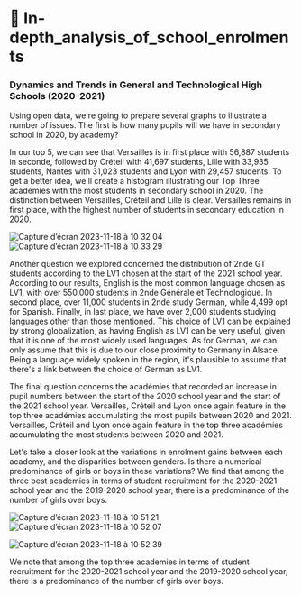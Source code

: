 # 📌 In-depth_analysis_of_school_enrolments

### Dynamics and Trends in General and Technological High Schools (2020-2021)

Using open data, we're going to prepare several graphs to illustrate a number of issues. The first is how many pupils will we have in secondary school in 2020, by academy?

In our top 5, we can see that Versailles is in first place with 56,887 students in seconde, followed by Créteil with 41,697 students, Lille with 33,935 students, Nantes with 31,023 students and Lyon with 29,457 students. To get a better idea, we'll create a histogram illustrating our Top Three academies with the most students in secondary school in 2020. The distinction between Versailles, Créteil and Lille is clear. Versailles remains in first place, with the highest number of students in secondary education in 2020.

![Capture d’écran 2023-11-18 à 10 32 04](https://github.com/Hiatini/In-depth_analysis_of_school_enrolments/assets/101217055/7460cc13-a7e0-469c-be82-68e5db636a73)
![Capture d’écran 2023-11-18 à 10 33 29](https://github.com/Hiatini/In-depth_analysis_of_school_enrolments/assets/101217055/9e08ee00-8a92-4442-a1be-f32acd0f6357)

 Another question we explored concerned the distribution of 2nde GT students according to the LV1 chosen at the start of the 2021 school year. According to our results, English is the most common language chosen as LV1, with over 550,000 students in 2nde Générale et Technologique. In second place, over 11,000 students in 2nde study German, while 4,499 opt for Spanish. Finally, in last place, we have over 2,000 students studying languages other than those mentioned.
This choice of LV1 can be explained by strong globalization, as having English as LV1 can be very useful, given that it is one of the most widely used languages. As for German, we can only assume that this is due to our close proximity to Germany in Alsace. Being a language widely spoken in the region, it's plausible to assume that there's a link between the choice of German as LV1.

The final question concerns the académies that recorded an increase in pupil numbers between the start of the 2020 school year and the start of the 2021 school year. Versailles, Créteil and Lyon once again feature in the top three académies accumulating the most pupils between 2020 and 2021. Versailles, Créteil and Lyon once again feature in the top three académies accumulating the most students between 2020 and 2021.

Let's take a closer look at the variations in enrolment gains between each academy, and the disparities between genders. Is there a numerical predominance of girls or boys in these variations?
We find that among the three best academies in terms of student recruitment for the 2020-2021 school year and the 2019-2020 school year, there is a predominance of the number of girls over boys.

![Capture d’écran 2023-11-18 à 10 51 21](https://github.com/Hiatini/In-depth_analysis_of_school_enrolments/assets/101217055/acba61ec-d057-451c-9c72-876f6e973f2a)
![Capture d’écran 2023-11-18 à 10 52 07](https://github.com/Hiatini/In-depth_analysis_of_school_enrolments/assets/101217055/3db32aeb-d60c-47b9-91b3-c63c8f8a448b)


![Capture d’écran 2023-11-18 à 10 52 39](https://github.com/Hiatini/In-depth_analysis_of_school_enrolments/assets/101217055/65bf14b6-9d3b-4376-b2bb-a9070efdbb0d)

We note that among the top three academies in terms of student recruitment for the 2020-2021 school year and the 2019-2020 school year, there is a predominance of the number of girls over boys.
